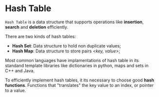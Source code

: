 # Hash Table

`Hash Table` is a data structure that supports operations like **insertion**, **search** and **deletion** efficiently. 

There are two kinds of hash tables:

- **Hash Set**: Data structure to hold non duplicate values;
- **Hash Map**: Data structure to store pairs *<key, value>*;

Most common languages have implamentations of hash table in its standand template libraries like dictionaries in python, maps and sets in C++ and Java.

To efficiently implement hash tables, it its necessary to choose good **hash functions**. Functions that "translates" the key value to an index, or pointer to a value.


